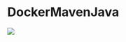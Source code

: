 # DockerMavenJava
[![](https://images.microbadger.com/badges/image/vincentravera/dockermavenjava.svg)](https://microbadger.com/images/vincentravera/dockermavenjava "Get your own image badge on microbadger.com")

